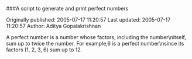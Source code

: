 ###A script to generate and print perfect numbers

Originally published: 2005-07-17 11:20:57
Last updated: 2005-07-17 11:20:57
Author: Aditya Gopalakrishnan

A perfect number is a number whose factors, including the number\nitself, sum up to twice the number. For example,6 is a perfect number\nsince its factors (1, 2, 3, 6) sum up to 12.